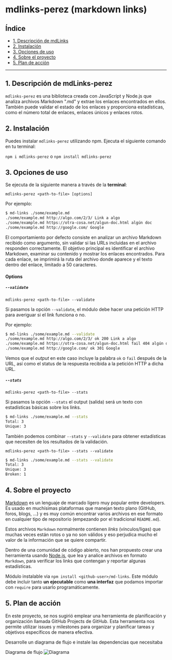 # mdlinks-perez (markdown links)

## Índice

* [1. Descripción de mdLinks](#1-descripción-de-mdLinks)
* [2. Instalación](#2-instalación)
* [3. Opciones de uso](#3-opciones-de-uso)
* [4. Sobre el proyecto](#4-sobre-el-proyecto)
* [5. Plan de acción](#5-plan-de-acción)

---

## 1. Descripción de mdLinks-perez

`mdlinks-perez` es una biblioteca creada con JavaScript y Node.js que analiza archivos Markdown ".md" y extrae los enlaces encontrados en ellos. También puede validar el estado de los enlaces y proporciona estadísticas, como el número total de enlaces, enlaces únicos y enlaces rotos.

## 2. Instalación

Puedes instalar `mdlinks-perez` utilizando npm. Ejecuta el siguiente comando en tu terminal:

 `npm i mdlinks-perez` o `npm install mdlinks-perez`

## 3. Opciones de uso

Se ejecuta de la siguiente manera a través de la **terminal**:

`mdlinks-perez <path-to-file> [options]`

Por ejemplo:

```sh
$ md-links ./some/example.md
./some/example.md http://algo.com/2/3/ Link a algo
./some/example.md https://otra-cosa.net/algun-doc.html algún doc
./some/example.md http://google.com/ Google

```

El comportamiento por defecto consiste en analizar un archivo Markdown recibido como argumento, sin validar si las URLs incluidas en el archivo responden correctamente. El objetivo principal es identificar el archivo Markdown, examinar su contenido y mostrar los enlaces encontrados. Para cada enlace, se imprimirá la ruta del archivo donde aparece y el texto dentro del enlace, limitado a 50 caracteres.

#### Options

##### `--validate`

`mdlinks-perez <path-to-file> --validate`

Si pasamos la opción `--validate`, el módulo debe hacer una petición HTTP para
averiguar si el link funciona o no.

Por ejemplo:

```sh
$ md-links ./some/example.md --validate
./some/example.md http://algo.com/2/3/ ok 200 Link a algo
./some/example.md https://otra-cosa.net/algun-doc.html fail 404 algún doc
./some/example.md http://google.com/ ok 301 Google

```

Vemos que el *output* en este caso incluye la palabra `ok` o `fail` después de
la URL, así como el status de la respuesta recibida a la petición HTTP a dicha
URL.

##### `--stats`

`mdlinks-perez <path-to-file> --stats`

Si pasamos la opción `--stats` el output (salida) será un texto con estadísticas
básicas sobre los links.

```sh
$ md-links ./some/example.md --stats
Total: 3
Unique: 3

```

También podemos combinar `--stats` y `--validate` para obtener estadísticas que
necesiten de los resultados de la validación.

`mdlinks-perez <path-to-file> --stats --validate`

```sh
$ md-links ./some/example.md --stats --validate
Total: 3
Unique: 3
Broken: 1

```

## 4. Sobre el proyecto

[Markdown](https://es.wikipedia.org/wiki/Markdown) es un lenguaje de marcado
ligero muy popular entre developers. Es usado en muchísimas plataformas que
manejan texto plano (GitHub, foros, blogs, ...) y es muy común
encontrar varios archivos en ese formato en cualquier tipo de repositorio
(empezando por el tradicional `README.md`).

Estos archivos `Markdown` normalmente contienen *links* (vínculos/ligas) que
muchas veces están rotos o ya no son válidos y eso perjudica mucho el valor de
la información que se quiere compartir.

Dentro de una comunidad de código abierto, nos han propuesto crear una
herramienta usando [Node.js](https://nodejs.org/), que lea y analice archivos
en formato `Markdown`, para verificar los links que contengan y reportar
algunas estadísticas.

Módulo instalable via `npm install <github-user>/md-links`. Este módulo debe
incluir tanto **un ejecutable** como **una interfaz** que podamos importar con `require`
para usarlo programáticamente.

## 5. Plan de acción

En este proyecto, se nos sugirió emplear una herramienta de planificación y organización llamada GitHub Projects de GitHub. Esta herramienta nos permite utilizar issues y milestones para organizar y planificar tareas y objetivos específicos de manera efectiva.

Desarrolle un diagrama de flujo e instale las dependencias que necesitaba

Diagrama de flujo
![Diagrama](https://github.com/YahairaPerez1994/md-links/assets/124813555/ee239a76-923d-4966-aa17-5adbdf6d0cdc)

